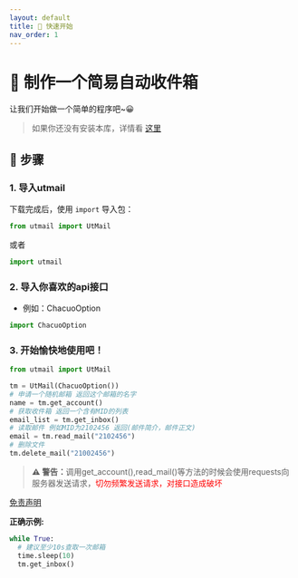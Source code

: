```yaml
---
layout: default
title: 🚀 快速开始
nav_order: 1
---
```


# 🚀 制作一个简易自动收件箱
让我们开始做一个简单的程序吧~😀

<blockquote>
    <p dir="auto">
如果你还没有安装本库，详情看 <a href="./index.md/#-如何简单地下载">这里</a>
    </p>
</blockquote>

## 📕 步骤

### 1. 导入utmail

下载完成后，使用 `import` 导入包：

```python
from utmail import UtMail
```
或者

```python
import utmail
```
### 2. 导入你喜欢的api接口
- 例如：ChacuoOption

```python
import ChacuoOption
```

### 3. 开始愉快地使用吧！

```python
from utmail import UtMail

tm = UtMail(ChacuoOption())
# 申请一个随机邮箱 返回这个邮箱的名字
name = tm.get_account()
# 获取收件箱 返回一个含有MID的列表
email_list = tm.get_inbox()
# 读取邮件 例如MID为2102456 返回(邮件简介，邮件正文)
email = tm.read_mail("2102456")
# 删除文件
tm.delete_mail("21002456")
```

<blockquote>
    <p dir="auto">
<strong>⚠ 警告：</strong>调用get_account(),read_mail()等方法的时候会使用requests向服务器发送请求，<font color=red>切勿频繁发送请求，对接口造成破坏</font>
    </p>
</blockquote>

<a href="https://speechlessmatt.github.io/UtMail/#mianze">免责声明</a>

**正确示例:**
```python
while True:
  # 建议至少10s查取一次邮箱
  time.sleep(10)
  tm.get_inbox()
```
